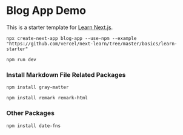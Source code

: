 # Blog App Demo

This is a starter template for [Learn Next.js](https://nextjs.org/learn).

```
npx create-next-app blog-app --use-npm --example "https://github.com/vercel/next-learn/tree/master/basics/learn-starter"

npm run dev
```

### Install Markdown File Related Packages

```
npm install gray-matter

npm install remark remark-html
```

### Other Packages

```
npm install date-fns
```